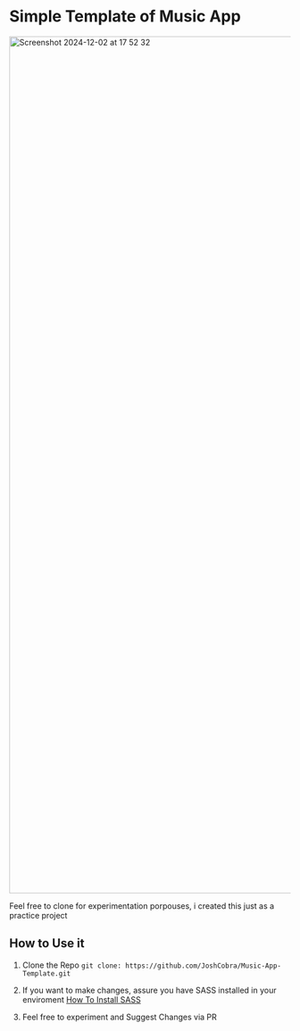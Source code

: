 # Simple Template of Music App

<img width="1536" alt="Screenshot 2024-12-02 at 17 52 32" src="https://github.com/user-attachments/assets/babf5f1f-2214-431b-9bd1-7e1130bb0562">

Feel free to clone for experimentation porpouses, i created this just as a practice project

## How to Use it 
1. Clone the Repo
`git clone: https://github.com/JoshCobra/Music-App-Template.git`

2. If you want to make changes, assure you have SASS installed in your enviroment
[How To Install SASS](https://sass-lang.com/install/)

3. Feel free to experiment and Suggest Changes via PR
